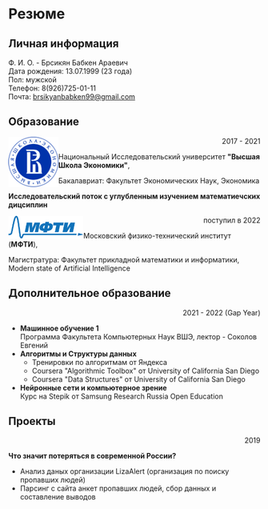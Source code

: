 # Резюме
## Личная информация
Ф. И. О. - Брсикян Бабкен Араевич  
Дата рождения: 13.07.1999 (23 года)  
Пол: мужской  
Телефон: 8(926)725-01-11  
Почта: brsikyanbabken99@gmail.com

## Образование
<img align="left" src = "hse.png" width = "100"> <p align="right">2017 - 2021</p>
Национальный Исследовательский университет **"Высшая Школа Экономики"**,

<p align="left">Бакалавриат: Факультет Экономических Наук, Экономика</p> 

**Исследовательский поток с углубленным изучением математиечских дицсиплин**  


<img align="left" src = "MIPT_logo.png" width = "150"> <p align="right">поступил в 2022</p>
Московский физико-технический институт (**МФТИ**),

<p align="left">Магистратура: Факультет прикладной математики и информатики, Modern state of Artificial Intelligence</p> 

## Дополнительное образование
<p align="right">2021 - 2022 (Gap Year)</p>

- **Машинное обучение 1**   
  Программа Факультета Компьютерных Наук ВШЭ, лектор - Соколов Евгений
- **Алгоритмы и Структуры данных**  
  - Тренировки по алгоритмам от Яндекса  
  - Coursera "Algorithmic Toolbox" от University of California San Diego 
  - Coursera "Data Structures" от University of California San Diego  
- **Нейронные сети и компьютерное зрение**  
  Курс на Stepik от Samsung Research Russia Open Education

## Проекты
<p align="right">2019</p>

**Что значит потеряться в современной России?**
- Анализ даных организации LizaAlert (организация по поиску пропавших людей)
- Парсинг с сайта анкет пропавших людей, сбор данных и составление выводов

## 
